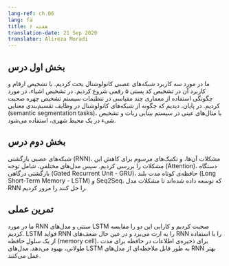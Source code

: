 ```yaml
---
lang-ref: ch.06
lang: fa
title: هفته ۶
translation-date: 21 Sep 2020
translator: Alireza Moradi
---
```


<!--
## Lecture part A

We discussed three applications of convolutional neural networks. We started with digit recognition and the application to a 5-digit zip code recognition. In object detection, we talk about how to use multi-scale architecture in a face detection setting. Lastly, we saw how ConvNets are used in semantic segmentation tasks with concrete examples in a robotic vision system and object segmentation in an urban environment.
-->

## بخش اول درس

ما در مورد سه کاربرد شبکه‌های عصبی کانولوشنال بحث کردیم. با تشخیص ارقام و کاربرد آن در تشخیص کد پستی ۵ رقمی شروع کردیم. در تشخیص اشیاء، در مورد چگونگی استفاده از معماری چند مقیاسی در تنظیمات سیستم تشخیص چهره صحبت کردیم. در پایان، دیدیم که چگونه از شبکه‌های کانولوشنال در وظایف تقسیم‌بندی معنایی (semantic segmentation tasks)، با مثال‌های عینی در سیستم بینایی ربات و تشخیص شیء در یک محیط شهری، استفاده می‌شود.  

<!--
## Lecture part B

We examine Recurrent Neural Networks, their problems, and common techniques for mitigating these issues.  We then review a variety of modules developed to resolve RNN model issues including Attention, GRUs (Gated Recurrent Unit), LSTMs (Long Short-Term Memory), and Seq2Seq.
-->

## بخش دوم درس

شبکه‌های عصبی بازگشتی (RNN)، مشکلات آن‌ها، و تکنیک‌های مرسوم برای کاهش این مشکلات را بررسی کردیم. سپس مدل‌های مختلفی، شامل توجه (Attention)، دستگاه بازگشتی درگاهی (Gated Recurrent Unit - GRU)، حافظه‌ی کوتاه مدت بلند (Long Short-Term Memory - LSTM) و Seq2Seq، که توسعه داده شده‌اند تا مشکلات مدل RNN را حل کنند را مرور کردیم. 

<!--
## Practicum
We discussed architecture of Vanilla RNN and LSTM models and compared the performance between the two. LSTM inherits advantages of RNN, while improving RNN's weaknesses by including a 'memory cell' to store information in memory for long periods of time. LSTM models significantly outperforms RNN models.
-->

## تمرین عملی
ما در مورد RNN سنتی و مدل‌های LSTM صحبت کردیم و کارایی این دو را مقایسه کردیم. LSTM فواید RNN را به ارث می‌برد و در عین حال ضعف‌های RNN را با استفاده از یک سلول حافظه (memory cell)، برای ذخیره‌ی اطلاعات در حافظه برای مدت طولانی، بهبود می‌دهد. مدل‌های LSTM به طور قابل ملاحظه‌ای از مدل‌های RNN بهتر عمل می‌کنند.
